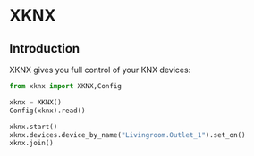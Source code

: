 XKNX
====

Introduction
------------

XKNX gives you full control of your KNX devices:

````python
from xknx import XKNX,Config

xknx = XKNX()
Config(xknx).read()

xknx.start()
xknx.devices.device_by_name("Livingroom.Outlet_1").set_on()
xknx.join()
````

